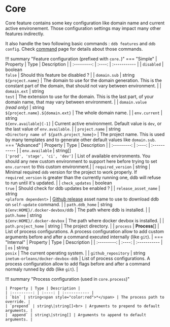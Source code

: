 Core
===

Core feature contains some key configuration like domain name and current active environement. Those configuration 
settings may impact many other features indirectly.

It also handle the two following basic commands : `ddb features` and `ddb config`. Check [command](../commands.md) page for details about those commands.


!!! summary "Feature configuration (prefixed with `core.`)"
    === "Simple"
        | Property | Type | Description |
        | :---------: | :----: | :----------- |
        | `disabled` | boolean<br>`false` | Should this feature be disabled ? |
        | `domain.sub` | string<br>`${project.name}` | The domain to use for the domain generation. This is the constant part of the domain, that should not vary between environment. |
        | `domain.ext` | string<br>`test` | The extension to use for the domain. This is the last part, of your domain name, that may vary between environment. |
        | `domain.value`<br>*(read only)* | string<br>`${project.name}.${domain.ext}` | The whole domain name. |
        | `env.current` | string<br>`${env.available}[-1]` | Current active environment. Default value is `dev`, or the last value of `env.available`. |
        | `project.name` | string<br>`<Directory name of ${path.project_home}>` | The project name. This is used by many templates and to generate other default values like `domain.sub`.
    === "Advanced"
        | Property | Type | Description |
        | :---------: | :----: | :----------- |
        | `env.available` | string[]<br>`['prod', 'stage', 'ci', 'dev']` | List of available environments. You should any new custom environment to support here before trying to set `env.current` to this custom environment.|
        | `required_version` | string | Minimal required `ddb` version for the project to work properly. If `required_version` is greater than the currently running one, ddb will refuse to run until it's updated. |
        | `check_updates` | boolean<br>`true` | Should check for ddb updates be enabled ? |
        | `release_asset_name` | string<br>`<plaform dependent>` | [Github release](https://github.com/inetum-orleans/docker-devbox-ddb/releases) asset name to use to download ddb on `self-update` command. |
        | `path.ddb_home` | string<br>`${env:HOME}/.docker-devbox/ddb` | The path where ddb is installed. |
        | `path.home` | string<br>`${env:HOME}/.docker-devbox` | The path where docker devbox is installed. |
        | `path.project_home` | string | The project directory. |
        | `process` | **Process**[] | List of process configurations. A process configuration allow to add custom arguments before and after a command executed internally (like `git`). |
    === "Internal"
        | Property | Type | Description |
        | :---------: | :----: | :----------- |
        | `os` | string<br>`posix` | The current operating system. |
        | `github_repository` | string<br>`inetum-orleans/docker-devbox-ddb` | List of process configurations. A process configuration allow to add flags before and after a command normaly runned by ddb (like `git`). |

!!! summary "Process configuration (used in `core.process`)"

    | Property | Type | Description |
    | :---------: | :----: | :----------- |
    | `bin` | string<span style="color:red">*</span> | The process path to override. |
    | `prepend` | string\|string[]<br> | Arguments to prepend to default arguments. |
    | `append` | string\|string[] | Arguments to append to default arguments. |
